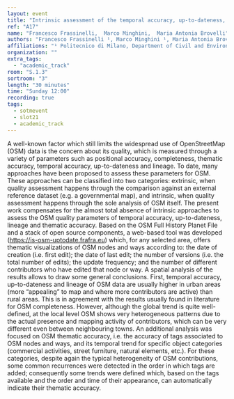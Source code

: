 ```yaml
---
layout: event
title: "Intrinsic assessment of the temporal accuracy, up-to-dateness, lineage and thematic accuracy of OpenStreetMap"
ref: "A17"
name: "Francesco Frassinelli,  Marco Minghini,  Maria Antonia Brovelli"
authors: "Francesco Frassinelli ¹, Marco Minghini ¹, Maria Antonia Brovelli ¹"
affiliations: "¹ Politecnico di Milano, Department of Civil and Environmental Engineering,  Milano, Italy"
organization: ""
extra_tags:
  - "academic_track"
room: "S.1.3"
sortroom: "3"
length: "30 minutes"
time: "Sunday 12:00"
recording: true
tags:
  - sotmevent
  - slot21
  - academic_track
---
```

A well-known factor which still limits the widespread use of OpenStreetMap (OSM) data is the concern about its quality, which is measured through a variety of parameters such as positional accuracy, completeness, thematic accuracy, temporal accuracy, up-to-dateness and lineage. To date, many approaches have been proposed to assess these parameters for OSM. These approaches can be classified into two categories: extrinsic, when quality assessment happens through the comparison against an external reference dataset (e.g. a governmental map), and intrinsic, when quality assessment happens through the sole analysis of OSM itself. The present work compensates for the almost total absence of intrinsic approaches to assess the OSM quality parameters of temporal accuracy, up-to-dateness, lineage and thematic accuracy. Based on the OSM Full History Planet File and a stack of open source components, a web-based tool was developed (https://is-osm-uptodate.frafra.eu) which, for any selected area, offers thematic visualizations of OSM nodes and ways according to: the date of creation (i.e. first edit); the date of last edit; the number of versions (i.e. the total number of edits); the update frequency; and the number of different contributors who have edited that node or way. A spatial analysis of the results allows to draw some general conclusions. First, temporal accuracy, up-to-dateness and lineage of OSM data are usually higher in urban areas (more “appealing” to map and where more contributors are active) than rural areas. This is in agreement with the results usually found in literature for OSM completeness. However, although the global trend is quite well-defined, at the local level OSM shows very heterogeneous patterns due to the actual presence and mapping activity of contributors, which can be very different even between neighbouring towns. An additional analysis was focused on OSM thematic accuracy, i.e. the accuracy of tags associated to OSM nodes and ways, and its temporal trend for specific object categories (commercial activities, street furniture, natural elements, etc.). For these categories, despite again the typical heterogeneity of OSM contributions, some common recurrences were detected in the order in which tags are added; consequently some trends were defined which, based on the tags available and the order and time of their appearance, can automatically indicate their thematic accuracy.